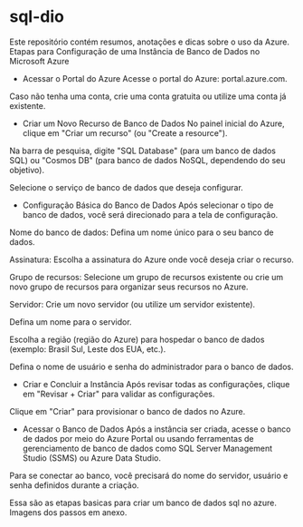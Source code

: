 # sql-dio
Este repositório contém resumos, anotações e dicas sobre o uso da Azure.
Etapas para Configuração de uma Instância de Banco de Dados no Microsoft Azure
- Acessar o Portal do Azure
Acesse o portal do Azure: portal.azure.com.

Caso não tenha uma conta, crie uma conta gratuita ou utilize uma conta já existente.

- Criar um Novo Recurso de Banco de Dados
No painel inicial do Azure, clique em "Criar um recurso" (ou "Create a resource").

Na barra de pesquisa, digite "SQL Database" (para um banco de dados SQL) ou "Cosmos DB" (para banco de dados NoSQL, dependendo do seu objetivo).

Selecione o serviço de banco de dados que deseja configurar.

- Configuração Básica do Banco de Dados
Após selecionar o tipo de banco de dados, você será direcionado para a tela de configuração.

Nome do banco de dados: Defina um nome único para o seu banco de dados.

Assinatura: Escolha a assinatura do Azure onde você deseja criar o recurso.

Grupo de recursos: Selecione um grupo de recursos existente ou crie um novo grupo de recursos para organizar seus recursos no Azure.

Servidor: Crie um novo servidor (ou utilize um servidor existente).

Defina um nome para o servidor.

Escolha a região (região do Azure) para hospedar o banco de dados (exemplo: Brasil Sul, Leste dos EUA, etc.).

Defina o nome de usuário e senha do administrador para o banco de dados.

- Criar e Concluir a Instância
Após revisar todas as configurações, clique em "Revisar + Criar" para validar as configurações.

Clique em "Criar" para provisionar o banco de dados no Azure.

- Acessar o Banco de Dados
Após a instância ser criada, acesse o banco de dados por meio do Azure Portal ou usando ferramentas de gerenciamento de banco de dados como SQL Server Management Studio (SSMS) ou Azure Data Studio.

Para se conectar ao banco, você precisará do nome do servidor, usuário e senha definidos durante a criação.

Essa são as etapas basicas para criar um banco de dados sql no azure.
Imagens dos passos em anexo.

